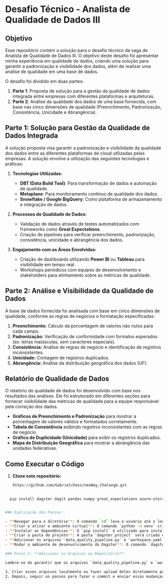 # Desafio Técnico - Analista de Qualidade de Dados III

## Objetivo

Esse repositório contém a solução para o desafio técnico da vaga de Analista de Qualidade de Dados III. O objetivo deste desafio foi apresentar minha experiência em qualidade de dados, criando uma solução para garantir a padronização e visibilidade dos dados, além de realizar uma análise de qualidade em uma base de dados.

O desafio foi dividido em duas partes:

1. **Parte 1**: Proposta de solução para a gestão da qualidade de dados integrada entre empresas com diferentes plataformas e arquiteturas.
2. **Parte 2**: Análise da qualidade dos dados de uma base fornecida, com base nas cinco dimensões de qualidade (Preenchimento, Padronização, Consistência, Unicidade e Abrangência).

## Parte 1: Solução para Gestão da Qualidade de Dados Integrada

A solução proposta visa garantir a padronização e visibilidade da qualidade dos dados entre as diferentes plataformas de cloud utilizadas pelas empresas. A solução envolve a utilização das seguintes tecnologias e práticas:

1. **Tecnologias Utilizadas:**
   - **DBT (Data Build Tool)**: Para transformação de dados e automação de qualidade.
   - **Metaplane**: Para monitoramento contínuo de qualidade dos dados.
   - **Snowflake / Google BigQuery**: Como plataforma de armazenamento e integração de dados.

2. **Processos de Qualidade de Dados:**
   - Validação de dados através de testes automatizados com frameworks como **Great Expectations**.
   - Criação de pipelines para verificar preenchimento, padronização, consistência, unicidade e abrangência dos dados.

3. **Engajamento com as Áreas Envolvidas:**
   - Criação de dashboards utilizando **Power BI** ou **Tableau** para visibilidade em tempo real.
   - Workshops periódicos com equipes de desenvolvimento e stakeholders para alinhamento sobre as métricas de qualidade.

## Parte 2: Análise e Visibilidade da Qualidade de Dados

A base de dados fornecida foi analisada com base em cinco dimensões de qualidade, conforme as regras de negócios e formatação especificadas:

1. **Preenchimento:** Cálculo da porcentagem de valores não nulos para cada campo.
2. **Padronização:** Verificação de conformidade com formatos esperados (ex: letras maiúsculas, sem caracteres especiais).
3. **Consistência:** Análise de regras de negócio e identificação de registros inconsistentes.
4. **Unicidade:** Contagem de registros duplicados.
5. **Abrangência:** Análise da distribuição geográfica dos dados (UF).

## Relatório de Qualidade de Dados

O relatório de qualidade de dados foi desenvolvido com base nos resultados das análises. Ele foi estruturado em diferentes seções para fornecer visibilidade das métricas de qualidade para a equipe responsável pela correção dos dados.

- **Gráficos de Preenchimento e Padronização** para mostrar a porcentagem de valores válidos e formatados corretamente.
- **Tabela de Consistência** exibindo registros inconsistentes com as regras de negócio.
- **Gráfico de Duplicidade (Unicidade)** para exibir os registros duplicados.
- **Mapa de Distribuição Geográfica** para mostrar a abrangência das unidades federativas.

## Como Executar o Código

1. **Clone este repositório:**

   ```bash
   https://github.com/Gabrielchess/neoWay_Chalange.git
  
  ```bash
    pip install dagster dagit pandas numpy great_expectations azure-storage-blob openpyxl


### Explicação dos Passos:

- **Navegar para o diretório**: O comando `cd` leva o usuário até o local correto onde o projeto está armazenado.
- **Criar e ativar o ambiente virtual**: O comando `python -m venv` cria um novo ambiente virtual chamado `dagster_env`, e o comando `Set-ExecutionPolicy` permite a execução de scripts no PowerShell, ativando o ambiente com o comando `dagster_env\Scripts\Activate`.
- **Instalar as dependências**: O `pip install` é utilizado para instalar as bibliotecas necessárias para o projeto.
- **Criar a pasta do projeto**: A pasta `dagster_project` será criada e utilizada para armazenar o código do pipeline.
- **Adicionar os arquivos `data_quality_pipeline.py` e `workspace.yaml`**: O usuário deve baixar ou mover os arquivos para dentro da nova pasta.
- **Rodar o ambiente de desenvolvimento do Dagster**: O comando `dagster dev` inicia o ambiente de desenvolvimento do Dagster, permitindo que o pipeline seja executado.

### Passo 2: **Adicionar os Arquivos ao Repositório**

Lembre-se de garantir que os arquivos `data_quality_pipeline.py` e `workspace.yaml` estejam no seu repositório do GitHub. Caso não estejam, você pode:

1. Criar esses arquivos localmente ou fazer upload deles diretamente pelo GitHub.
2. Depois, seguir os passos para fazer o commit e enviar essas mudanças para o repositório.
